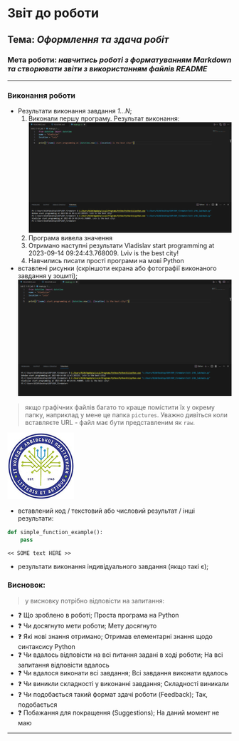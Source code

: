 # Звіт до роботи
## Тема: _Оформлення та здача робіт_
### Мета роботи: _навчитись роботі з форматуванням Markdown та створювати звіти з використанням файлів README_
---
### Виконання роботи
- Результати виконання завдання *1...N*;
    1. Виконали першу програму. Результат виконання: ![Alt text](%D0%97%D0%B0%D0%B2%D0%B4%D0%B0%D0%BD%D0%BD%D1%8F1-2.PNG)
    1. Програма вивела значення 
    1. Отримано наступні результати Vladislav start programming at 2023-09-14 09:24:43.768009. Lviv is the best city!
    1. Навчились писати прості програми на мові Python
- вставлені рисунки (скріншоти екрана або фотографії виконаного завдання у зошиті);
![Alt text](%D0%97%D0%B0%D0%B2%D0%B4%D0%B0%D0%BD%D0%BD%D1%8F1-2.PNG)
> якщо графічних файлів багато то краще помістити їх у окрему папку, наприклад у мене це папка `pictures`. Уважно дивіться коли вставляєте URL - файл має бути представленим як `raw`. 

![alt text](https://github.com/BobasB/it_college/raw/main/reports/pictures/logo-lit.jpg "ІТ Коледж")

- вставлений код / текстовий або числовий результат / інші результати:
```python
def simple_function_example():
    pass
```
```text
<< SOME text HERE >>
```

- результати виконання індивідуального завдання (якщо такі є);

### Висновок: 
> у висновку потрібно відповісти на запитання:
- :question: Що зроблено в роботі;
Проста програма на Python
- :question: Чи досягнуто мети роботи;
Мету досягнуто
- :question: Які нові знання отримано;
Отримав елементарні знання щодо синтаксису Python
- :question: Чи вдалось відповісти на всі питання задані в ході роботи;
На всі запитання відповісти вдалось
- :question: Чи вдалося виконати всі завдання;
Всі завдання виконати вдалось
- :question: Чи виникли складності у виконанні завдання;
Складності виникали
- :question: Чи подобається такий формат здачі роботи (Feedback);
Так, подобається
- :question: Побажання для покращення (Suggestions);
На даний момент не маю
---
